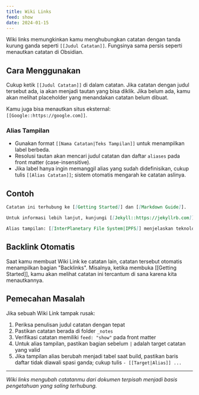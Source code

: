 ```yaml
---
title: Wiki Links
feed: show
date: 2024-01-15
---
```

Wiki links memungkinkan kamu menghubungkan catatan dengan tanda kurung ganda seperti `[[Judul Catatan]]`. Fungsinya sama persis seperti menautkan catatan di Obsidian.

## Cara Menggunakan

Cukup ketik `[[Judul Catatan]]` di dalam catatan. Jika catatan dengan judul tersebut ada, ia akan menjadi tautan yang bisa diklik. Jika belum ada, kamu akan melihat placeholder yang menandakan catatan belum dibuat.

Kamu juga bisa menautkan situs eksternal: `[[Google::https://google.com]]`.

### Alias Tampilan

- Gunakan format `[[Nama Catatan|Teks Tampilan]]` untuk menampilkan label berbeda.
- Resolusi tautan akan mencari judul catatan dan daftar `aliases` pada front matter (case-insensitive).
- Jika label hanya ingin memanggil alias yang sudah didefinisikan, cukup tulis `[[Alias Catatan]]`; sistem otomatis mengarah ke catatan aslinya.

## Contoh

```markdown
Catatan ini terhubung ke [[Getting Started]] dan [[Markdown Guide]].

Untuk informasi lebih lanjut, kunjungi [[Jekyll::https://jekyllrb.com]].

Alias tampilan: [[InterPlanetary File System|IPFS]] menjelaskan teknologi.
```

## Backlink Otomatis

Saat kamu membuat Wiki Link ke catatan lain, catatan tersebut otomatis menampilkan bagian "Backlinks". Misalnya, ketika membuka [[Getting Started]], kamu akan melihat catatan ini tercantum di sana karena kita menautkannya.


## Pemecahan Masalah

Jika sebuah Wiki Link tampak rusak:
1. Periksa penulisan judul catatan dengan tepat
2. Pastikan catatan berada di folder `_notes`
3. Verifikasi catatan memiliki `feed: "show"` pada front matter
4. Untuk alias tampilan, pastikan bagian sebelum `|` adalah target catatan yang valid
5. Jika tampilan alias berubah menjadi tabel saat build, pastikan baris daftar tidak diawali spasi ganda; cukup tulis `- [[Target|Alias]] ...`

---

*Wiki links mengubah catatanmu dari dokumen terpisah menjadi basis pengetahuan yang saling terhubung.*
